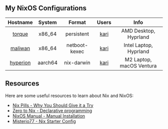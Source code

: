 ## My NixOS Configurations
| Hostname | System  | Format       | Users | Info                    
| :-:       |  :-:    | :-:          | :-:   | :-:
[torque](nixosConfigurations/torque/default.nix)  | x86_64  | persistent   | [kari](home-manager/kari/default.nix)  | AMD Desktop, Hyprland
[maliwan](nixosConfigurations/maliwan/default.nix) | x86_64  | netboot-kexec   | [kari](home-manager/kari/default.nix)  | Intel Laptop, Hyprland
[hyperion](nixosConfigurations/hyperion/default.nix) | aarch64  | nix-darwin | [kari](home-manager/kari/default.nix)  | M2 Laptop, macOS Ventura

## Resources
Here are some useful resources to learn about Nix and NixOS:

- [Nix Pills - Why You Should Give it a Try](https://nixos.org/guides/nix-pills/why-you-should-give-it-a-try.html)
- [Zero to Nix - Declarative programming](https://zero-to-nix.com/concepts/declarative)
- [NixOS Manual - Manual Installation](https://nixos.org/manual/nixos/stable/index.html#sec-installation-manual)
- [Misterio77 - Nix Starter Config](https://github.com/Misterio77/nix-starter-configs)